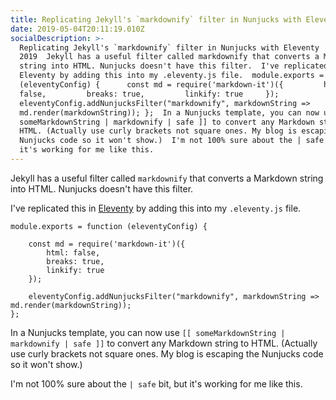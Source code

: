 ```yaml
---
title: Replicating Jekyll's `markdownify` filter in Nunjucks with Eleventy
date: 2019-05-04T20:11:19.010Z
socialDescription: >-
  Replicating Jekyll's `markdownify` filter in Nunjucks with Eleventy  04 May
  2019  Jekyll has a useful filter called markdownify that converts a Markdown
  string into HTML. Nunjucks doesn't have this filter.  I've replicated this in
  Eleventy by adding this into my .eleventy.js file.  module.exports = function
  (eleventyConfig) {      const md = require('markdown-it')({         html:
  false,         breaks: true,         linkify: true     });     
  eleventyConfig.addNunjucksFilter("markdownify", markdownString =>
  md.render(markdownString)); };  In a Nunjucks template, you can now use [[
  someMarkdownString | markdownify | safe ]] to convert any Markdown string to
  HTML. (Actually use curly brackets not square ones. My blog is escaping the
  Nunjucks code so it won't show.)  I'm not 100% sure about the | safe bit, but
  it's working for me like this.
---
```

Jekyll has a useful filter called `markdownify` that converts a Markdown string into HTML. Nunjucks doesn't have this filter.

I've replicated this in [Eleventy](https://www.11ty.io) by adding this into my `.eleventy.js` file.

```
module.exports = function (eleventyConfig) {

    const md = require('markdown-it')({
        html: false,
        breaks: true,
        linkify: true
    });

    eleventyConfig.addNunjucksFilter("markdownify", markdownString => md.render(markdownString));
};
```

In a Nunjucks template, you can now use `[[ someMarkdownString | markdownify | safe ]]` to convert any Markdown string to HTML. (Actually use curly brackets not square ones. My blog is escaping the Nunjucks code so it won't show.)

I'm not 100% sure about the `| safe` bit, but it's working for me like this.
